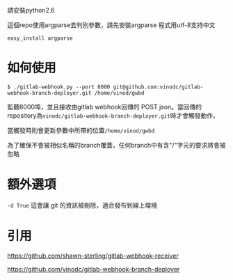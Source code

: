 請安裝python2.6

這個repo使用argparse去判別參數，請先安裝argparse
程式用utf-8支持中文
```
easy_install argparse
```
# 如何使用
```
$ ./gitlab-webhook.py --port 8000 git@github.com:vinodc/gitlab-webhook-branch-deployer.git /home/vinod/gwbd
```
監聽8000埠，並且接收由gitlab webhook回傳的 POST json。當回傳的repository為```vinodc/gitlab-webhook-branch-deployer.git```時才會觸發動作。

當觸發時則會更新參數中所帶的位置```/home/vinod/gwbd```

為了確保不會被相似名稱的branch覆蓋，任何branch中有含"/"字元的要求將會被忽略

# 額外選項
```-d True```
這會讓 git 的資訊被刪除，適合發布到線上環境

# 引用
https://github.com/shawn-sterling/gitlab-webhook-receiver

https://github.com/vinodc/gitlab-webhook-branch-deployer

